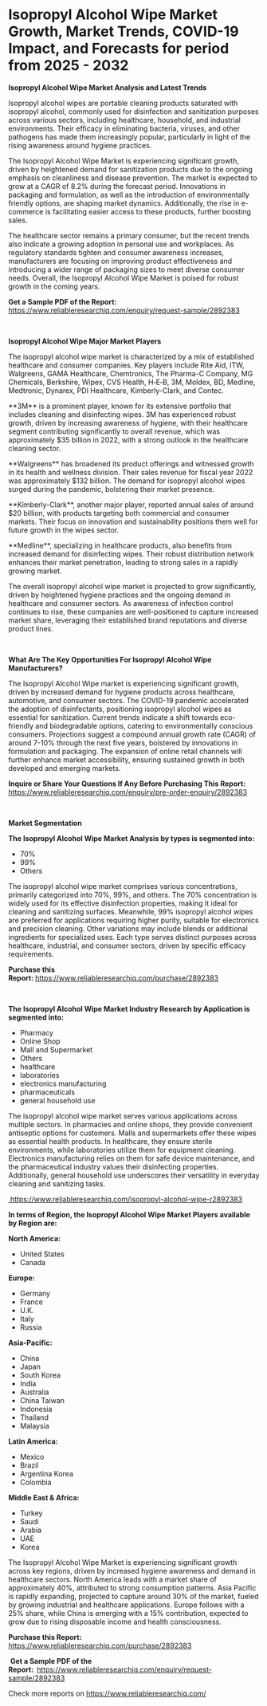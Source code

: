<p><h1>Isopropyl Alcohol Wipe Market Growth, Market Trends, COVID-19 Impact, and Forecasts for period from 2025 - 2032</h1></p><p><strong>Isopropyl Alcohol Wipe Market Analysis and Latest Trends</strong></p>
<p><p>Isopropyl alcohol wipes are portable cleaning products saturated with isopropyl alcohol, commonly used for disinfection and sanitization purposes across various sectors, including healthcare, household, and industrial environments. Their efficacy in eliminating bacteria, viruses, and other pathogens has made them increasingly popular, particularly in light of the rising awareness around hygiene practices.</p><p>The Isopropyl Alcohol Wipe Market is experiencing significant growth, driven by heightened demand for sanitization products due to the ongoing emphasis on cleanliness and disease prevention. The market is expected to grow at a CAGR of 8.2% during the forecast period. Innovations in packaging and formulation, as well as the introduction of environmentally friendly options, are shaping market dynamics. Additionally, the rise in e-commerce is facilitating easier access to these products, further boosting sales. </p><p>The healthcare sector remains a primary consumer, but the recent trends also indicate a growing adoption in personal use and workplaces. As regulatory standards tighten and consumer awareness increases, manufacturers are focusing on improving product effectiveness and introducing a wider range of packaging sizes to meet diverse consumer needs. Overall, the Isopropyl Alcohol Wipe Market is poised for robust growth in the coming years.</p></p>
<p><strong>Get a Sample PDF of the Report:&nbsp;</strong> <a href="https://www.reliableresearchiq.com/enquiry/request-sample/2892383?utm_campaign=3062&utm_medium=2&utm_source=Github&utm_content=ia&utm_term=15032025&utm_id=isopropyl-alcohol-wipe">https://www.reliableresearchiq.com/enquiry/request-sample/2892383</a></p>
<p>&nbsp;</p>
<p><strong>Isopropyl Alcohol Wipe Major Market Players</strong></p>
<p><p>The isopropyl alcohol wipe market is characterized by a mix of established healthcare and consumer companies. Key players include Rite Aid, ITW, Walgreens, GAMA Healthcare, Chemtronics, The Pharma-C Company, MG Chemicals, Berkshire, Wipex, CVS Health, H‑E‑B, 3M, Moldex, BD, Medline, Medtronic, Dynarex, PDI Healthcare, Kimberly-Clark, and Contec.</p><p>**3M** is a prominent player, known for its extensive portfolio that includes cleaning and disinfecting wipes. 3M has experienced robust growth, driven by increasing awareness of hygiene, with their healthcare segment contributing significantly to overall revenue, which was approximately $35 billion in 2022, with a strong outlook in the healthcare cleaning sector.</p><p>**Walgreens** has broadened its product offerings and witnessed growth in its health and wellness division. Their sales revenue for fiscal year 2022 was approximately $132 billion. The demand for isopropyl alcohol wipes surged during the pandemic, bolstering their market presence.</p><p>**Kimberly-Clark**, another major player, reported annual sales of around $20 billion, with products targeting both commercial and consumer markets. Their focus on innovation and sustainability positions them well for future growth in the wipes sector.</p><p>**Medline**, specializing in healthcare products, also benefits from increased demand for disinfecting wipes. Their robust distribution network enhances their market penetration, leading to strong sales in a rapidly growing market.</p><p>The overall isopropyl alcohol wipe market is projected to grow significantly, driven by heightened hygiene practices and the ongoing demand in healthcare and consumer sectors. As awareness of infection control continues to rise, these companies are well-positioned to capture increased market share, leveraging their established brand reputations and diverse product lines.</p></p>
<p>&nbsp;</p>
<p><strong>What Are The Key Opportunities For Isopropyl Alcohol Wipe Manufacturers?</strong></p>
<p><p>The Isopropyl Alcohol Wipe market is experiencing significant growth, driven by increased demand for hygiene products across healthcare, automotive, and consumer sectors. The COVID-19 pandemic accelerated the adoption of disinfectants, positioning isopropyl alcohol wipes as essential for sanitization. Current trends indicate a shift towards eco-friendly and biodegradable options, catering to environmentally conscious consumers. Projections suggest a compound annual growth rate (CAGR) of around 7-10% through the next five years, bolstered by innovations in formulation and packaging. The expansion of online retail channels will further enhance market accessibility, ensuring sustained growth in both developed and emerging markets.</p></p>
<p><strong>Inquire or Share Your Questions If Any Before Purchasing This Report:</strong> <a href="https://www.reliableresearchiq.com/enquiry/pre-order-enquiry/2892383?utm_campaign=3062&utm_medium=2&utm_source=Github&utm_content=ia&utm_term=15032025&utm_id=isopropyl-alcohol-wipe">https://www.reliableresearchiq.com/enquiry/pre-order-enquiry/2892383</a></p>
<p>&nbsp;</p>
<p><strong>Market Segmentation</strong></p>
<p><strong>The Isopropyl Alcohol Wipe Market Analysis by types is segmented into:</strong></p>
<p><ul><li>70%</li><li>99%</li><li>Others</li></ul></p>
<p><p>The isopropyl alcohol wipe market comprises various concentrations, primarily categorized into 70%, 99%, and others. The 70% concentration is widely used for its effective disinfection properties, making it ideal for cleaning and sanitizing surfaces. Meanwhile, 99% isopropyl alcohol wipes are preferred for applications requiring higher purity, suitable for electronics and precision cleaning. Other variations may include blends or additional ingredients for specialized uses. Each type serves distinct purposes across healthcare, industrial, and consumer sectors, driven by specific efficacy requirements.</p></p>
<p><strong>Purchase this Report:&nbsp;</strong><a href="https://www.reliableresearchiq.com/purchase/2892383?utm_campaign=3062&utm_medium=2&utm_source=Github&utm_content=ia&utm_term=15032025&utm_id=isopropyl-alcohol-wipe">https://www.reliableresearchiq.com/purchase/2892383</a></p>
<p>&nbsp;</p>
<p><strong>The Isopropyl Alcohol Wipe Market Industry Research by Application is segmented into:</strong></p>
<p><ul><li>Pharmacy</li><li>Online Shop</li><li>Mall and Supermarket</li><li>Others</li><li>healthcare</li><li>laboratories</li><li>electronics manufacturing</li><li>pharmaceuticals</li><li>general household use</li></ul></p>
<p><p>The isopropyl alcohol wipe market serves various applications across multiple sectors. In pharmacies and online shops, they provide convenient antiseptic options for customers. Malls and supermarkets offer these wipes as essential health products. In healthcare, they ensure sterile environments, while laboratories utilize them for equipment cleaning. Electronics manufacturing relies on them for safe device maintenance, and the pharmaceutical industry values their disinfecting properties. Additionally, general household use underscores their versatility in everyday cleaning and sanitizing tasks.</p></p>
<p><a href="https://www.reliableresearchiq.com/isopropyl-alcohol-wipe-r2892383?utm_campaign=3062&utm_medium=2&utm_source=Github&utm_content=ia&utm_term=15032025&utm_id=isopropyl-alcohol-wipe">&nbsp;https://www.reliableresearchiq.com/isopropyl-alcohol-wipe-r2892383</a></p>
<p><strong>In terms of Region, the Isopropyl Alcohol Wipe Market Players available by Region are:</strong></p>
<p>
    <p> <strong> North America: </strong>
        <ul>
            <li>United States</li>
            <li>Canada</li>
        </ul>
        </p> 
    <p> <strong> Europe: </strong>
        <ul>
            <li>Germany</li>
            <li>France</li>
            <li>U.K.</li>
            <li>Italy</li>
            <li>Russia</li>
        </ul>
        </p> 
    <p> <strong> Asia-Pacific: </strong>
        <ul>
            <li>China</li>
            <li>Japan</li>
            <li>South Korea</li>
            <li>India</li>
            <li>Australia</li>
            <li>China Taiwan</li>
            <li>Indonesia</li>
            <li>Thailand</li>
            <li>Malaysia</li>
        </ul>
        </p> 
    <p> <strong> Latin America: </strong>
        <ul>
            <li>Mexico</li>
            <li>Brazil</li>
            <li>Argentina Korea</li>
            <li>Colombia</li>
        </ul>
        </p> 
    <p> <strong> Middle East & Africa: </strong>
        <ul>
            <li>Turkey</li>
            <li>Saudi</li>
            <li>Arabia</li>
            <li>UAE</li>
            <li>Korea</li>
        </ul>
    </p>
    </p>
<p><p>The Isopropyl Alcohol Wipe Market is experiencing significant growth across key regions, driven by increased hygiene awareness and demand in healthcare sectors. North America leads with a market share of approximately 40%, attributed to strong consumption patterns. Asia Pacific is rapidly expanding, projected to capture around 30% of the market, fueled by growing industrial and healthcare applications. Europe follows with a 25% share, while China is emerging with a 15% contribution, expected to grow due to rising disposable income and health consciousness.</p></p>
<p><strong>Purchase this Report: </strong><a href="https://www.reliableresearchiq.com/purchase/2892383?utm_campaign=3062&utm_medium=2&utm_source=Github&utm_content=ia&utm_term=15032025&utm_id=isopropyl-alcohol-wipe">https://www.reliableresearchiq.com/purchase/2892383</a></p>
<p>&nbsp;<strong>Get a Sample PDF of the Report:&nbsp;&nbsp;</strong><a href="https://www.reliableresearchiq.com/enquiry/request-sample/2892383?utm_campaign=3062&utm_medium=2&utm_source=Github&utm_content=ia&utm_term=15032025&utm_id=isopropyl-alcohol-wipe">https://www.reliableresearchiq.com/enquiry/request-sample/2892383</a></p>
<p><strong></strong></p>
<p>Check more reports on <a href="https://www.reliableresearchiq.com/?utm_campaign=3062&utm_medium=2&utm_source=Github&utm_content=ia&utm_term=15032025&utm_id=isopropyl-alcohol-wipe">https://www.reliableresearchiq.com/</a></p>